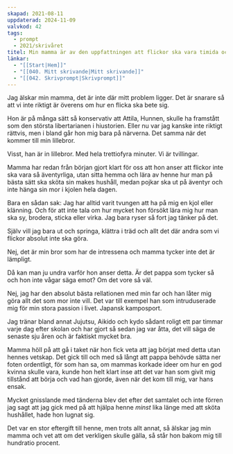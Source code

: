 ```yaml
---
skapad: 2021-08-11
uppdaterad: 2024-11-09
valvkod: 42
tags:
  - prompt
  - 2021/skrivåret
titel: Min mamma är av den uppfattningen att flickor ska vara timida och pojkar ska vara aktiva. Detta har lagt vissa hinder för både mig och min bror
länkar:
  - "[[Start|Hem]]"
  - "[[040. Mitt skrivande|Mitt skrivande]]"
  - "[[042. Skrivprompt|Skrivprompt]]"
---
```


Jag älskar min mamma, det är inte där mitt problem ligger. Det är snarare så att vi inte riktigt är överens om hur en flicka ska bete sig.

Hon är på många sätt så konservativ att Attila, Hunnen, skulle ha framstått som den största libertarianen i hiustorien. Eller nu var jag kanske inte riktigt rättvis, men i bland går hon mig bara på närverna. Det samma när det kommer till min lillebror.

Visst, han är in lillebror. Med hela trettiofyra minuter. Vi är tvillingar.

Mamma har redan från början gjort klart för oss att hon anser att flickor inte ska vara så äventyrliga, utan sitta hemma och lära av henne hur man på bästa sätt ska sköta sin makes hushåll, medan pojkar ska ut på äventyr och inte hänga sin mor i kjolen hela dagen.

Bara en sådan sak: Jag har alltid varit tvungen att ha på mig en kjol eller klänning. Och för att inte tala om hur mycket hon försökt lära mig hur man ska sy, brodera, sticka eller virka. Jag bara ryser så fort jag tänker på det.

Själv vill jag bara ut och springa, klättra i träd och allt det där andra som vi flickor absolut inte ska göra.

Nej, det är min bror som har de intressena och mamma tycker inte det är lämpligt.

Då kan man ju undra varför hon anser detta. Är det pappa som tycker så och hon inte vågar säga emot? Om det vore så väl.

Nej, jag har den absolut bästa rellationen med min far och han låter mig göra allt det som mor inte vill. Det var till exempel han som intruduserade mig för min stora passion i livet. Japansk kamposport.

Jag tränar bland annat Jujutsu, Aikido och kydo sådant roligt ett par timmar varje dag efter skolan och har gjort så sedan jag var åtta, det vill säga de senaste sju åren och är faktiskt mycket bra.

Mamma höll på att gå i taket när hon fick veta att jag börjat med detta utan hennes vetskap. Det gick till och med så långt att pappa behövde sätta ner foten ordentligt, för som han sa, om mammas korkade ideer om hur en god kvinna skulle vara, kunde hon helt klart inse att det var han som givit mig tillstånd att börja och vad han gjorde, även när det kom till mig, var hans ensak.

Mycket gnisslande med tänderna blev det efter det samtalet och inte förren jag sagt att jag gick med på att hjälpa henne *minst* lika länge med att sköta hushållet, hade hon lugnat sig.

Det var en stor eftergift till henne, men trots allt annat, så älskar jag min mamma och vet att om det verkligen skulle gälla, så står hon bakom mig till hundratio procent.